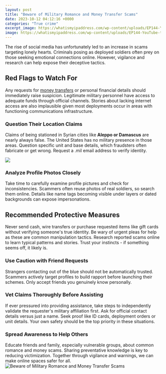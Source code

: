 ```yaml
---
layout: post
title: "Beware of Military Romance and Money Transfer Scams"
date: 2023-10-12 04:12:16 +0000
categories: "True crime"
excerpt_image: https://whatismyipaddress.com/wp-content/uploads/EP144-YouTube-thumbnail-1024x576.jpg
image: https://whatismyipaddress.com/wp-content/uploads/EP144-YouTube-thumbnail-1024x576.jpg
---
```


The rise of social media has unfortunately led to an increase in scams targeting lonely hearts. Criminals posing as deployed soldiers often prey on those seeking emotional connections online. However, vigilance and research can help expose their deceptive tactics.
## Red Flags to Watch For
Any requests for [money transfers](https://wordtimes.github.io/2024-01-09-das-klima-und-die-beste-reisezeit-in-angola/) or personal financial details should immediately raise suspicion. Legitimate military personnel have access to adequate funds through official channels. Stories about lacking internet access are also implausible given most deployments occur in areas with functioning communications infrastructure. 
### Question Their Location Claims 
Claims of being stationed in Syrian cities like **Aleppo or Damascus** are nearly always false. The United States has no military presence in those areas. Question specific unit and base details, which fraudsters often fabricate or get wrong. Request a .mil email address to verify identity. 

![](https://api.army.mil/e2/c/images/2012/02/10/234805/original.jpg)
### Analyze Profile Photos Closely
Take time to carefully examine profile pictures and check for inconsistencies. Scammers often reuse photos of real soldiers, so search them online. Details like name tags becoming visible under layers or dated backgrounds can expose impersonations.
## Recommended Protective Measures 
Never send cash, wire transfers or purchase requested items like gift cards without verifying someone's true identity. Be wary of urgent pleas for help as these are common manipulation tactics. Research reported scams online to learn typical patterns and stories. Trust your instincts - if something seems off, it likely is.
### Use Caution with Friend Requests  
Strangers contacting out of the blue should not be automatically trusted. Scammers actively target profiles to build rapport before launching their schemes. Only accept friends you genuinely know personally. 
### Vet Claims Thoroughly Before Assisting
If ever pressured into providing assistance, take steps to independently validate the requester's military affiliation first. Ask for official contact details versus just a name. Seek proof like ID cards, deployment orders or unit details. Your own safety should be the top priority in these situations.
### Spread Awareness to Help Others
Educate friends and family, especially vulnerable groups, about common romance and money scams. Sharing preventative knowledge is key to reducing victimization. Together through vigilance and warnings, we can make online spaces safer for all.
![Beware of Military Romance and Money Transfer Scams](https://whatismyipaddress.com/wp-content/uploads/EP144-YouTube-thumbnail-1024x576.jpg)